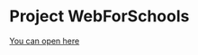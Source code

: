 # Project WebForSchools
[You can open here](https://doramisstudio.github.io/project-web/Home-Page/index.html)
